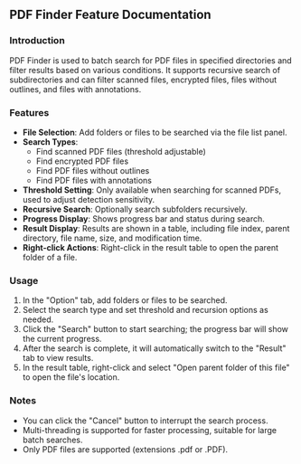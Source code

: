 ## PDF Finder Feature Documentation

### Introduction
PDF Finder is used to batch search for PDF files in specified directories and filter results based on various conditions. It supports recursive search of subdirectories and can filter scanned files, encrypted files, files without outlines, and files with annotations.

### Features

- **File Selection**: Add folders or files to be searched via the file list panel.
- **Search Types**:
  - Find scanned PDF files (threshold adjustable)
  - Find encrypted PDF files
  - Find PDF files without outlines
  - Find PDF files with annotations
- **Threshold Setting**: Only available when searching for scanned PDFs, used to adjust detection sensitivity.
- **Recursive Search**: Optionally search subfolders recursively.
- **Progress Display**: Shows progress bar and status during search.
- **Result Display**: Results are shown in a table, including file index, parent directory, file name, size, and modification time.
- **Right-click Actions**: Right-click in the result table to open the parent folder of a file.

### Usage

1. In the "Option" tab, add folders or files to be searched.
2. Select the search type and set threshold and recursion options as needed.
3. Click the "Search" button to start searching; the progress bar will show the current progress.
4. After the search is complete, it will automatically switch to the "Result" tab to view results.
5. In the result table, right-click and select "Open parent folder of this file" to open the file's location.

### Notes

- You can click the "Cancel" button to interrupt the search process.
- Multi-threading is supported for faster processing, suitable for large batch searches.
- Only PDF files are supported (extensions .pdf or .PDF).
